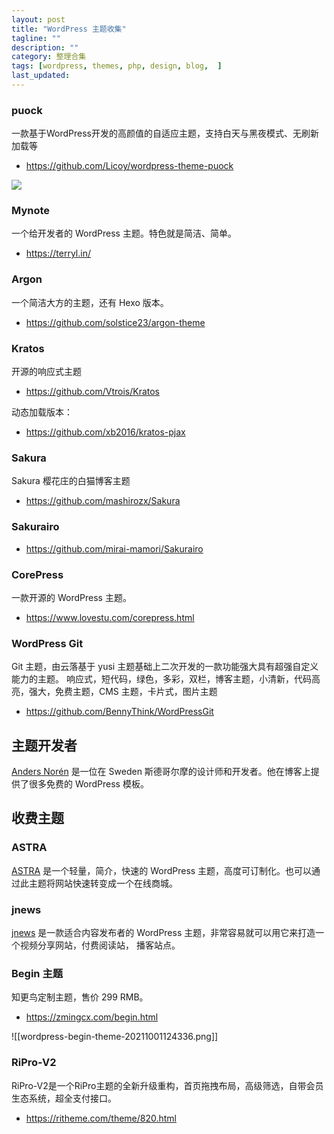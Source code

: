 ```yaml
---
layout: post
title: "WordPress 主题收集"
tagline: ""
description: ""
category: 整理合集
tags: [wordpress, themes, php, design, blog,  ]
last_updated:
---
```



### puock
一款基于WordPress开发的高颜值的自适应主题，支持白天与黑夜模式、无刷新加载等
 
- <https://github.com/Licoy/wordpress-theme-puock>

![](https://photo.einverne.info/images/2023/01/16/gq1D.jpg)

### Mynote
一个给开发者的 WordPress 主题。特色就是简洁、简单。

- <https://terryl.in/>

### Argon
一个简洁大方的主题，还有 Hexo 版本。

- <https://github.com/solstice23/argon-theme>


### Kratos
开源的响应式主题

- <https://github.com/Vtrois/Kratos>

动态加载版本：

- <https://github.com/xb2016/kratos-pjax>

### Sakura
Sakura 樱花庄的白猫博客主题

- <https://github.com/mashirozx/Sakura>

### Sakurairo

- <https://github.com/mirai-mamori/Sakurairo>

### CorePress
一款开源的 WordPress 主题。

- <https://www.lovestu.com/corepress.html>

### WordPress Git
Git 主题，由云落基于 yusi 主题基础上二次开发的一款功能强大具有超强自定义能力的主题。
响应式，短代码，绿色，多彩，双栏，博客主题，小清新，代码高亮，强大，免费主题，CMS 主题，卡片式，图片主题

- <https://github.com/BennyThink/WordPressGit>

## 主题开发者
[Anders Norén](https://andersnoren.se/) 是一位在 Sweden 斯德哥尔摩的设计师和开发者。他在博客上提供了很多免费的 WordPress 模板。


## 收费主题

### ASTRA
[ASTRA](https://wpastra.com/) 是一个轻量，简介，快速的 WordPress 主题，高度可订制化。也可以通过此主题将网站快速转变成一个在线商城。

### jnews

[jnews](https://jnews.io/) 是一款适合内容发布者的 WordPress 主题，非常容易就可以用它来打造一个视频分享网站，付费阅读站， 播客站点。



### Begin 主题
知更鸟定制主题，售价 299 RMB。

- <https://zmingcx.com/begin.html>

![[wordpress-begin-theme-20211001124336.png]]

### RiPro-V2
RiPro-V2是一个RiPro主题的全新升级重构，首页拖拽布局，高级筛选，自带会员生态系统，超全支付接口。

- <https://ritheme.com/theme/820.html>